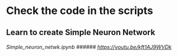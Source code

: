 # Check the code in the scripts #

## Learn to create Simple Neuron Network ##          
 ###### _Simple_neuron_netwk.ipynb_ ###### https://youtu.be/kft1AJ9WVDk
